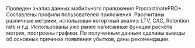 Проведен анализ данных мобильного приложения ProcrastinatePRO+. Составлены профили пользователей приложения. Рассчитаны различные метрики, использован когортный анализ: LTV, CAC, Retention rate и т.д. Использованы уже ранее написанные функции расчёта метрик, построены графики. По полученным данным сделаны выводы об основных причинах появления убытков, даны рекомендации.
